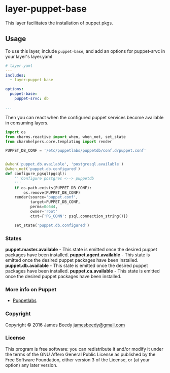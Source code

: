 # layer-puppet-base

This layer facilitates the installation of puppet pkgs.

## Usage
To use this layer, include `puppet-base`, and add an options for puppet-srvc in your layer's layer.yaml
```yaml
# layer.yaml
---
includes:
  - layer:puppet-base

options:
  puppet-base:
    puppet-srvc: db

...
```


Then you can react when the configured puppet services become available in consuming layers.

```python
import os
from charms.reactive import when, when_not, set_state
from charmhelpers.core.templating import render

PUPPET_DB_CONF = '/etc/puppetlabs/puppetdb/conf.d/puppet.conf'


@when('puppet.db.available', 'postgresql.available')
@when_not('puppet.db.configured')
def configure_pgsql(pgsql):
    '''Configure postgres <--> puppetdb
    '''
    if os.path.exists(PUPPET_DB_CONF):
        os.remove(PUPPET_DB_CONF)
    render(source='puppet.conf',
           target=PUPPET_DB_CONF,
           perms=0o644,
           owner='root'
           ctxt={'PG_CONN': psql.connection_string()})

    set_state('puppet.db.configured')
```

### States
**puppet.master.available** - This state is emitted once the desired puppet packages have been installed.
**puppet.agent.available** - This state is emitted once the desired puppet packages have been installed.
**puppet.db.available** - This state is emitted once the desired puppet packages have been installed.
**puppet.ca.available** - This state is emitted once the desired puppet packages have been installed.

### More info on Puppet
* [Puppetlabs](https://puppet.com/)

### Copyright

Copyright &copy; 2016 James Beedy <jamesbeedy@gmail.com>

### License

This program is free software: you can redistribute it and/or modify
it under the terms of the GNU Affero General Public License as
published by the Free Software Foundation, either version 3 of the
License, or (at your option) any later version.
